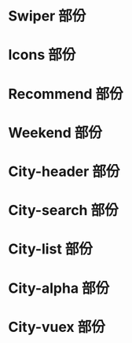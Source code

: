# Swiper 部份

# Icons 部份

# Recommend 部份

# Weekend 部份

# City-header 部份

# City-search 部份

# City-list 部份

# City-alpha 部份

# City-vuex 部份